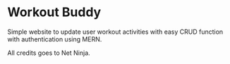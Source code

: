 # Workout Buddy
Simple website to update user workout activities with easy CRUD function with  authentication using MERN.

All credits goes to Net Ninja.
